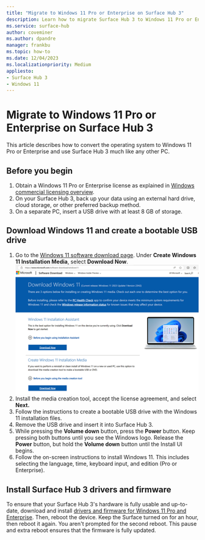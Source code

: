 ```yaml
---
title: "Migrate to Windows 11 Pro or Enterprise on Surface Hub 3"
description: Learn how to migrate Surface Hub 3 to Windows 11 Pro or Enterprise, including downloading the OS, creating a bootable USB, and installing necessary drivers and firmware.
ms.service: surface-hub
author: coveminer
ms.author: dpandre
manager: frankbu
ms.topic: how-to
ms.date: 12/04/2023
ms.localizationpriority: Medium
appliesto:
- Surface Hub 3
- Windows 11
---
```


# Migrate to Windows 11 Pro or Enterprise on Surface Hub 3

This article describes how to convert the operating system to Windows 11 Pro or Enterprise and use Surface Hub 3 much like any other PC.

## Before you begin

1. Obtain a Windows 11 Pro or Enterprise license as explained in [Windows commercial licensing overview](/windows/whats-new/windows-licensing).
2. On your Surface Hub 3, back up your data using an external hard drive, cloud storage, or other preferred backup method.
3. On a separate PC, insert a USB drive with at least 8 GB of storage.

## Download Windows 11 and create a bootable USB drive

1. Go to the [Windows 11 software download page](https://www.microsoft.com/software-download/windows11). Under **Create Windows 11 Installation Media**, select **Download Now**.
 ![Screenshot of Windows 11 download page.](images/windows11download.png)
2. Install the media creation tool, accept the license agreement, and select **Next.**
3. Follow the instructions to create a bootable USB drive with the Windows 11 installation files.
4. Remove the USB drive and insert it into Surface Hub 3.
5. While pressing the **Volume down** button, press the **Power** button. Keep pressing both buttons until you see the Windows logo. Release the **Power** button, but hold the **Volume down** button until the Install UI begins.
6. Follow the on-screen instructions to install Windows 11. This includes selecting the language, time, keyboard input, and edition (Pro or Enterprise).

## Install Surface Hub 3 drivers and firmware

To ensure that your Surface Hub 3's hardware is fully usable and up-to-date, download and install [drivers and firmware for Windows 11 Pro and Enterprise](https://www.microsoft.com/download/details.aspx?id=101974). Then, reboot the device. Keep the Surface turned on for an hour, then reboot it again. You aren't prompted for the second reboot. This pause and extra reboot ensures that the firmware is fully updated.
